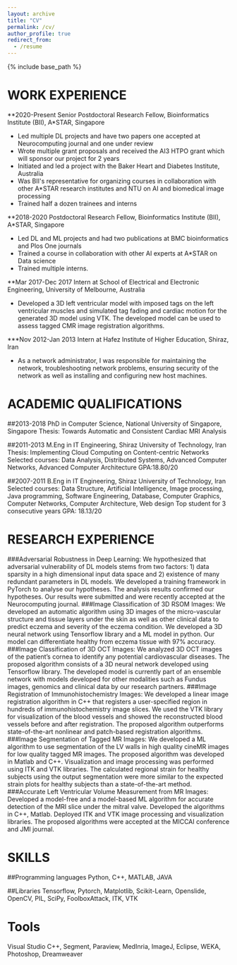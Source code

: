 ```yaml
---
layout: archive
title: "CV"
permalink: /cv/
author_profile: true
redirect_from:
  - /resume
---
```


{% include base_path %}

WORK EXPERIENCE
======

**2020-Present	Senior Postdoctoral Research Fellow, Bioinformatics Institute (BII), A*STAR, Singapore
* Led multiple DL projects and have two papers one accepted at Neurocomputing journal and one under review
* Wrote multiple grant proposals and received the AI3 HTPO grant which will sponsor our project for 2 years
* Initiated and led a project with the Baker Heart and Diabetes Institute, Australia
* Was BII's representative for organizing courses in collaboration with other A*STAR research institutes and NTU on AI and biomedical image processing
* Trained half a dozen trainees and interns

**2018-2020	Postdoctoral Research Fellow, Bioinformatics Institute (BII), A*STAR, Singapore
* Led DL and ML projects and had two publications at BMC bioinformatics and Plos One journals
* Trained a course in collaboration with other AI experts at A*STAR on Data science
* Trained multiple interns.

**Mar 2017-Dec 2017 Intern at School of Electrical and Electronic Engineering, University of Melbourne, Australia
* Developed a 3D left ventricular model with imposed tags on the left ventricular muscles and simulated tag fading and cardiac motion for the generated 3D model using VTK. The developed model can be used to assess tagged CMR image registration algorithms. 

***Nov 2012-Jan 2013	Intern at Hafez Institute of Higher Education, Shiraz, Iran
* As a network administrator, I was responsible for maintaining the network, troubleshooting network problems, ensuring security of the network as well as installing and configuring new host machines.
 

ACADEMIC QUALIFICATIONS
======

##2013-2018	PhD in Computer Science, National University of Singapore, Singapore
Thesis: Towards Automatic and Consistent Cardiac MRI Analysis

##2011-2013	M.Eng in IT Engineering, Shiraz University of Technology, Iran
Thesis: Implementing Cloud Computing on Content-centric Networks
Selected courses: Data Analysis, Distributed Systems, Advanced Computer Networks, Advanced Computer Architecture
GPA:18.80/20
 
##2007-2011	B.Eng in IT Engineering, Shiraz University of Technology, Iran
Selected courses: Data Structure, Artificial Intelligence, Image processing, Java programming, Software Engineering, Database, Computer Graphics, Computer Networks, Computer Architecture, Web design
Top student for 3 consecutive years
GPA: 18.13/20

 

RESEARCH EXPERIENCE
===
###Adversarial Robustness in Deep Learning:
We hypothesized that adversarial vulnerability of DL models stems from two factors: 1) data sparsity in a high dimensional input data space and 2) existence of many redundant parameters in DL models. We developed a training framework in PyTorch to analyse our hypotheses. The analysis results confirmed our hypotheses. Our results were submitted and were recently accepted at the Neurocomputing journal.
###Image Classification of 3D RSOM Images: 
We developed an automatic algorithm using 3D images of the micro-vascular structure and tissue layers under the skin as well as other clinical data to predict eczema and severity of the eczema condition. We developed a 3D neural network using Tensorflow library and a ML model in python. Our model can differentiate healthy from eczema tissue with 97% accuracy.
###Image Classification of 3D OCT Images: 
We analyzed 3D OCT images of the patient’s cornea to identify any potential cardiovascular diseases. The proposed algorithm consists of a 3D neural network developed using Tensorflow library. The developed model is currently part of an ensemble network with models developed for other modalities such as Fundus images, genomics and clinical data by our research partners.
###Image Registration of Immunohistochemistry Images: 
We developed a linear image registration algorithm in C++ that registers a user-specified region in hundreds of immunohistochemistry image slices. We used the VTK library for visualization of the blood vessels and showed the reconstructed blood vessels before and after registration. The proposed algorithm outperforms state-of-the-art nonlinear and patch-based registration algorithms.  
###Image Segmentation of Tagged MR Images: 
We developed a ML algorithm to use segmentation of the LV walls in high quality cineMR images for low quality tagged MR images. The proposed algorithm was developed in Matlab and C++. Visualization and image processing was performed using ITK and VTK libraries. The calculated regional strain for healthy subjects using the output segmentation were more similar to the expected strain plots for healthy subjects than a state-of-the-art method. 
###Accurate Left Ventricular Volume Measurement from MR Images: Developed a model-free and a model-based ML algorithm for accurate detection of the MRI slice under the mitral valve. Developed the algorithms in C++, Matlab. Deployed ITK and VTK image processing and visualization libraries. The proposed algorithms were accepted at the MICCAI conference and JMI journal.  
 
SKILLS
===
##Programming languages
Python, C++, MATLAB, JAVA

##Libraries
Tensorflow, Pytorch, Matplotlib, Scikit-Learn, Openslide, OpenCV, PIL, SciPy, FoolboxAttack, ITK, VTK


Tools
===
Visual Studio C++, Segment, Paraview, MedInria, ImageJ, Eclipse, WEKA, Photoshop, Dreamweaver
